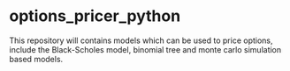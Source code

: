 # options_pricer_python
This repository will contains models which can be used to price options, include the Black-Scholes model, binomial tree and monte carlo simulation based models.


